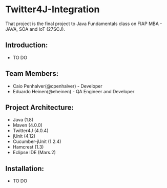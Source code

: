 # Twitter4J-Integration
That project is the final project to Java Fundamentals class on FIAP MBA - JAVA, SOA and IoT (27SCJ).

## Introduction:
- TO DO

## Team Members:
- Caio Penhalver(@cpenhalver) - Developer
- Eduardo Heinen(@eheinen) - QA Engineer and Developer

## Project Architecture:
- Java (1.8)
- Maven (4.0.0)
- Twitter4J (4.0.4)
- jUnit (4.12)
- Cucumber-jUnit (1.2.4)
- Hamcrest (1.3)
- Eclipse IDE (Mars.2)
 
## Installation:
- TO DO
